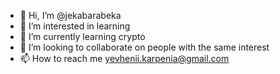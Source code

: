 - 👋 Hi, I’m @jekabarabeka
- 👀 I’m interested in learning
- 🌱 I’m currently learning crypto
- 💞️ I’m looking to collaborate on people with the same interest
- 📫 How to reach me yevhenii.karpenia@gmail.com

<!---
jekabarabeka/jekabarabeka is a ✨ special ✨ repository because its `README.md` (this file) appears on your GitHub profile.
You can click the Preview link to take a look at your changes.
--->
